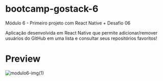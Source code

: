 # bootcamp-gostack-6
Módulo 6 - Primeiro projeto com React Native + Desafio 06

Aplicação desenvolvida em React Native que permite adicionar/remover usuários do GitHub em uma lista e consultar seus repositórios favoritos!

# Preview
![modulo6-img(1)](https://user-images.githubusercontent.com/37571156/61822387-d0208980-ae2f-11e9-94f5-692b0e966911.jpeg)
